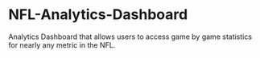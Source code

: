 # NFL-Analytics-Dashboard
Analytics Dashboard that allows users to access game by game statistics for nearly any metric in the NFL.
